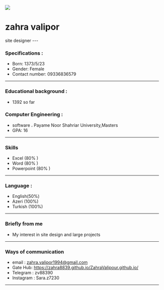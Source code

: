 <img src=" https://avatars0.githubusercontent.com/u/73712291?s=400&u=2550f0da1a0cb910a5a10875eff50bfe8301a382&v=4"/>
<h1>zahra valipor</h1>
site designer
---

### Specifications :
+ Born: 1373/5/23
+ Gender: Female 
+ Contact number: 09336836579

---
### Educational background : 

+ 1392 so far 

### Computer Engineering :

+ software ، Payame Noor Shahriar University,Masters
+ GPA: 16


---
### Skills


+ Excel (80% )
+ Word  (80% )
+ Powerpoint (80% )

---
### Language :

+ English(50%)
+ Azeri (100%)
+ Turkish (100%)

---
### Briefly from me

+ My interest in site design and large projects 

---
### Ways of communication

+ email : zahra.valipor1994@gmail.com
+ Gate Hub: https://zahra8839.github.io/ZahraValipour.github.io/
+ Telegram : zv88390
+ Instagram : Sara.z7230

---
